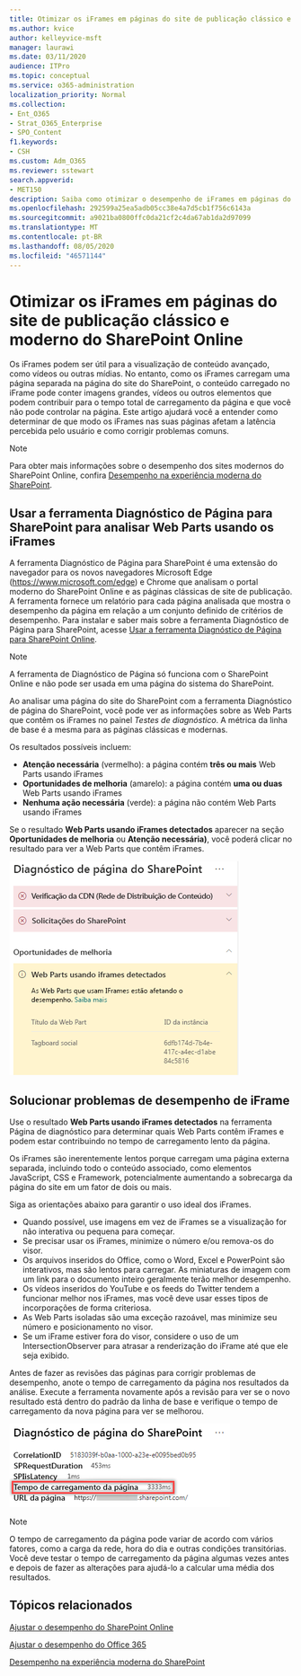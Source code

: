 ```yaml
---
title: Otimizar os iFrames em páginas do site de publicação clássico e moderno do SharePoint Online
ms.author: kvice
author: kelleyvice-msft
manager: laurawi
ms.date: 03/11/2020
audience: ITPro
ms.topic: conceptual
ms.service: o365-administration
localization_priority: Normal
ms.collection:
- Ent_O365
- Strat_O365_Enterprise
- SPO_Content
f1.keywords:
- CSH
ms.custom: Adm_O365
ms.reviewer: sstewart
search.appverid:
- MET150
description: Saiba como otimizar o desempenho de iFrames em páginas do site de publicação clássico e moderno do SharePoint Online.
ms.openlocfilehash: 292599a25ea5adb05cc38e4a7d5cb1f756c6143a
ms.sourcegitcommit: a9021ba0800ffc0da21cf2c4da67ab1da2d97099
ms.translationtype: MT
ms.contentlocale: pt-BR
ms.lasthandoff: 08/05/2020
ms.locfileid: "46571144"
---
```

# <a name="optimize-iframes-in-sharepoint-online-modern-and-classic-publishing-site-pages"></a>Otimizar os iFrames em páginas do site de publicação clássico e moderno do SharePoint Online

Os iFrames podem ser útil para a visualização de conteúdo avançado, como vídeos ou outras mídias. No entanto, como os iFrames carregam uma página separada na página do site do SharePoint, o conteúdo carregado no iFrame pode conter imagens grandes, vídeos ou outros elementos que podem contribuir para o tempo total de carregamento da página e que você não pode controlar na página. Este artigo ajudará você a entender como determinar de que modo os iFrames nas suas páginas afetam a latência percebida pelo usuário e como corrigir problemas comuns.

>[!NOTE]
>Para obter mais informações sobre o desempenho dos sites modernos do SharePoint Online, confira [Desempenho na experiência moderna do SharePoint](https://docs.microsoft.com/sharepoint/modern-experience-performance).

## <a name="use-the-page-diagnostics-for-sharepoint-tool-to-analyze-web-parts-using-iframes"></a>Usar a ferramenta Diagnóstico de Página para SharePoint para analisar Web Parts usando os iFrames

A ferramenta Diagnóstico de Página para SharePoint é uma extensão do navegador para os novos navegadores Microsoft Edge (https://www.microsoft.com/edge) e Chrome que analisam o portal moderno do SharePoint Online e as páginas clássicas de site de publicação. A ferramenta fornece um relatório para cada página analisada que mostra o desempenho da página em relação a um conjunto definido de critérios de desempenho. Para instalar e saber mais sobre a ferramenta Diagnóstico de Página para SharePoint, acesse [Usar a ferramenta Diagnóstico de Página para SharePoint Online](page-diagnostics-for-spo.md).

>[!NOTE]
>A ferramenta de Diagnóstico de Página só funciona com o SharePoint Online e não pode ser usada em uma página do sistema do SharePoint.

Ao analisar uma página do site do SharePoint com a ferramenta Diagnóstico de página do SharePoint, você pode ver as informações sobre as Web Parts que contêm os iFrames no painel _Testes de diagnóstico_. A métrica da linha de base é a mesma para as páginas clássicas e modernas.

Os resultados possíveis incluem:

- **Atenção necessária** (vermelho): a página contém **três ou mais** Web Parts usando iFrames
- **Oportunidades de melhoria** (amarelo): a página contém **uma ou duas** Web Parts usando iFrames
- **Nenhuma ação necessária** (verde): a página não contém Web Parts usando iFrames

Se o resultado **Web Parts usando iFrames detectados** aparecer na seção **Oportunidades de melhoria** ou **Atenção necessária)**, você poderá clicar no resultado para ver a Web Parts que contêm iFrames.

![Resultados da ferramenta Diagnóstico de Página](media/modern-portal-optimization/pagediag-iframe-yellow.png)

## <a name="remediate-iframe-performance-issues"></a>Solucionar problemas de desempenho de iFrame

Use o resultado **Web Parts usando iFrames detectados** na ferramenta Página de diagnóstico para determinar quais Web Parts contêm iFrames e podem estar contribuindo no tempo de carregamento lento da página.

Os iFrames são inerentemente lentos porque carregam uma página externa separada, incluindo todo o conteúdo associado, como elementos JavaScript, CSS e Framework, potencialmente aumentando a sobrecarga da página do site em um fator de dois ou mais.

Siga as orientações abaixo para garantir o uso ideal dos iFrames.

- Quando possível, use imagens em vez de iFrames se a visualização for não interativa ou pequena para começar.
- Se precisar usar os iFrames, minimize o número e/ou remova-os do visor.
- Os arquivos inseridos do Office, como o Word, Excel e PowerPoint são interativos, mas são lentos para carregar. As miniaturas de imagem com um link para o documento inteiro geralmente terão melhor desempenho.
- Os vídeos inseridos do YouTube e os feeds do Twitter tendem a funcionar melhor nos iFrames, mas você deve usar esses tipos de incorporações de forma criteriosa.
- As Web Parts isoladas são uma exceção razoável, mas minimize seu número e posicionamento no visor.
- Se um iFrame estiver fora do visor, considere o uso de um IntersectionObserver para atrasar a renderização do iFrame até que ele seja exibido.

Antes de fazer as revisões das páginas para corrigir problemas de desempenho, anote o tempo de carregamento da página nos resultados da análise. Execute a ferramenta novamente após a revisão para ver se o novo resultado está dentro do padrão da linha de base e verifique o tempo de carregamento da nova página para ver se melhorou.

![Resultados do tempo de carregamento da página](media/modern-portal-optimization/pagediag-page-load-time.png)

>[!NOTE]
>O tempo de carregamento da página pode variar de acordo com vários fatores, como a carga da rede, hora do dia e outras condições transitórias. Você deve testar o tempo de carregamento da página algumas vezes antes e depois de fazer as alterações para ajudá-lo a calcular uma média dos resultados.

## <a name="related-topics"></a>Tópicos relacionados

[Ajustar o desempenho do SharePoint Online](tune-sharepoint-online-performance.md)

[Ajustar o desempenho do Office 365](tune-office-365-performance.md)

[Desempenho na experiência moderna do SharePoint](https://docs.microsoft.com/sharepoint/modern-experience-performance)
